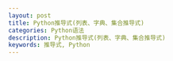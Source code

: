 ```yaml
---
layout: post
title: Python推导式(列表、字典、集合推导式)
categories: Python语法
description: Python推导式(列表、字典、集合推导式)
keywords: 推导式, Python
---
```

